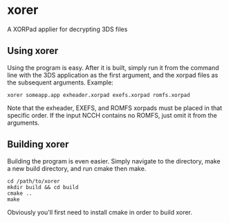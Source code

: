 # xorer
A XORPad applier for decrypting 3DS files

## Using xorer
Using the program is easy. After it is built, simply run it from the command line with the 3DS application as the first argument, and the xorpad files as the subsequent arguments. Example:
```
xorer someapp.app exheader.xorpad exefs.xorpad romfs.xorpad
```
Note that the exheader, EXEFS, and ROMFS xorpads must be placed in that specific order. If the input NCCH contains no ROMFS, just omit it from the arguments.

## Building xorer
Building the program is even easier. Simply navigate to the directory, make a new build directory, and run cmake then make.
```
cd /path/to/xorer
mkdir build && cd build
cmake ..
make
```
Obviously you'll first need to install cmake in order to build xorer.
